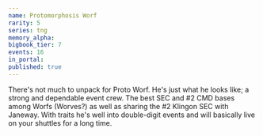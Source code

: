 ```yaml
---
name: Protomorphosis Worf
rarity: 5
series: tng
memory_alpha:
bigbook_tier: 7
events: 16
in_portal:
published: true
---
```


There's not much to unpack for Proto Worf. He's just what he looks like; a strong and dependable event crew. The best SEC and #2 CMD bases among Worfs (Worves?) as well as sharing the #2 Klingon SEC with Janeway. With traits he's well into double-digit events and will basically live on your shuttles for a long time.
